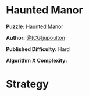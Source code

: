 # Haunted Manor

__Puzzle:__ [Haunted Manor](https://www.codingame.com/training/hard/haunted-manor)

__Author:__ [@[CG]jupoulton](https://www.codingame.com/profile/d39436e9a23b5060ed3efaf1c24b4ba8929551)

__Published Difficulty:__ Hard

__Algorithm X Complexity:__ 

# Strategy
